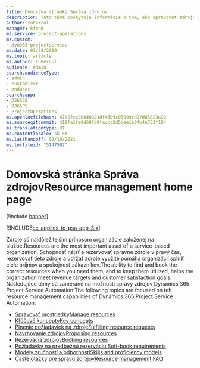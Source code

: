 ```yaml
---
title: Domovská stránka Správa zdrojov
description: Táto téma poskytuje informácie o tom, ako spravovať zdroje.
author: ruhercul
manager: kfend
ms.service: project-operations
ms.custom:
- dyn365-projectservice
ms.date: 03/28/2019
ms.topic: article
ms.author: ruhercul
audience: Admin
search.audienceType:
- admin
- customizer
- enduser
search.app:
- D365CE
- D365PS
- ProjectOperations
ms.openlocfilehash: 47d8fcc8b648921df43b9c03999ed27d85823a98
ms.sourcegitcommit: 418fa1fe9d605b8faccc2d5dee1b04b4e753f194
ms.translationtype: HT
ms.contentlocale: sk-SK
ms.lasthandoff: 02/10/2021
ms.locfileid: "5147582"
---
```

# <a name="resource-management-home-page"></a><span data-ttu-id="7f50d-103">Domovská stránka Správa zdrojov</span><span class="sxs-lookup"><span data-stu-id="7f50d-103">Resource management home page</span></span>

[!include [banner](../includes/psa-now-project-operations.md)]

[!INCLUDE[cc-applies-to-psa-app-3.x](../includes/cc-applies-to-psa-app-3x.md)]

<span data-ttu-id="7f50d-104">Zdroje sú najdôležitejším prínosom organizácie založenej na službe.</span><span class="sxs-lookup"><span data-stu-id="7f50d-104">Resources are the most important asset of a service-based organization.</span></span> <span data-ttu-id="7f50d-105">Schopnosť nájsť a rezervovať správne zdroje v pravý čas, rezervovať tieto zdroje a udržať zdroje využité pomáha organizácii splniť ciele príjmov a spokojnosť zákazníkov.</span><span class="sxs-lookup"><span data-stu-id="7f50d-105">The ability to find and book the correct resources when you need them, and to keep them utilized, helps the organization meet revenue targets and customer satisfaction goals.</span></span> <span data-ttu-id="7f50d-106">Nasledujúce témy sú zamerané na možnosti správy zdrojov Dynamics 365 Project Service Automation:</span><span class="sxs-lookup"><span data-stu-id="7f50d-106">The following topics are focused on teh resource management capabilities of Dynamics 365 Project Service Automation:</span></span>

- [<span data-ttu-id="7f50d-107">Spravovať prostriedky</span><span class="sxs-lookup"><span data-stu-id="7f50d-107">Manage resources</span></span>](manage-resources.md)
- [<span data-ttu-id="7f50d-108">Kľúčové koncepty</span><span class="sxs-lookup"><span data-stu-id="7f50d-108">Key concepts</span></span>](reports-key-concepts.md)
- [<span data-ttu-id="7f50d-109">Plnenie požiadaviek na zdroje</span><span class="sxs-lookup"><span data-stu-id="7f50d-109">Fulfilling resource requests</span></span>](resource-management-fulfill-requests.md)
- [<span data-ttu-id="7f50d-110">Navrhovanie zdrojov</span><span class="sxs-lookup"><span data-stu-id="7f50d-110">Proposing resources</span></span>](resource-management-propose-resources.md)
- [<span data-ttu-id="7f50d-111">Rezervácia zdrojov</span><span class="sxs-lookup"><span data-stu-id="7f50d-111">Booking resources</span></span>](resource-management-book-resources-scheduleboard.md)
- [<span data-ttu-id="7f50d-112">Požiadavky na predbežnú rezerváciu.</span><span class="sxs-lookup"><span data-stu-id="7f50d-112">Soft-book requirements</span></span>](resource-management-softbook-requirements.md)
- [<span data-ttu-id="7f50d-113">Modely zručností a odbornosti</span><span class="sxs-lookup"><span data-stu-id="7f50d-113">Skills and proficiency models</span></span>](resource-management-skills-proficiency.md)
- [<span data-ttu-id="7f50d-114">Časté otázky pre správu zdrojov</span><span class="sxs-lookup"><span data-stu-id="7f50d-114">Resource management FAQ</span></span>](resource-management-faq.md)
